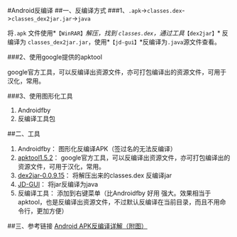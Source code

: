 #Android反编译
##一、反编译方式
###1、`.apk`->`classes.dex`->`classes_dex2jar.jar`->`java`

将`.apk` 文件使用*`【WinRAR】`*解压，找到 `classes.dex`，通过工具*`【dex2jar】`* 反编译为 `classes_dex2jar.jar`，使用*`【jd-gui】`*反编译为`.java`源文件查看。

###2、使用google提供的apktool

google官方工具，可以反编译出资源文件，亦可打包编译出的资源文件，可用于汉化，常用。

###3、使用图形化工具

1. Androidfby
2. 反编译工具包


##二、工具
1. Androidfby： 图形化反编译APK（签过名的无法反编译）
2. [apktool1.5.2](https://code.google.com/p/android-apktool/ "google code site")： google官方工具，可以反编译出资源文件，亦可打包编译出的资源文件，可用于汉化，常用。
3. [dex2jar-0.0.9.15](https://code.google.com/p/dex2jar/ "google code site")： 将解压出来的classes.dex 反编译jar
4. [JD-GUI](http://jd.benow.ca/ "官方网站")： 将jar反编译为java
5. 反编译工具： 添加到右键菜单（比Androidfby 好用 强大。效果相当于apktool，也是反编译出资源文件，不过默认反编译在当前目录，而且不用命令行，更加方便）


##三、参考链接
[Android APK反编译详解（附图）](http://blog.csdn.net/ithomer/article/details/6727581 "csdn参考")
